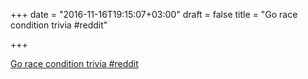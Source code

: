 +++
date = "2016-11-16T19:15:07+03:00"
draft = false
title = "Go race condition trivia  #reddit"

+++

<p><a href="https://t.co/AhpvONO8U2">Go race condition trivia  #reddit</a></p>

